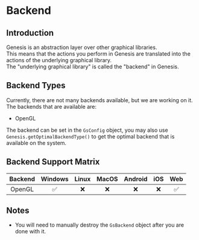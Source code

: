 # Backend
## Introduction
Genesis is an abstraction layer over other graphical libraries.  
This means that the actions you perform in Genesis are translated into the actions of the underlying graphical library.  
The "underlying graphical library" is called the "backend" in Genesis.  

## Backend Types
Currently, there are not many backends available, but we are working on it.  
The backends that are available are:
- OpenGL

The backend can be set in the `GsConfig` object, you may also use `Genesis.getOptimalBackendType()` to get the optimal backend that is available on the system.

## Backend Support Matrix
|    Backend    | Windows | Linux  | MacOS | Android | iOS | Web |
|:-------------:|:-------:|:------:|:-----:|:-------:|:---:|:---:|
|    OpenGL     |   ✅    |   ❌   |  ❌   |   ❌    | ❌  | ✅  |

## Notes
- You will need to manually destroy the `GsBackend` object after you are done with it.